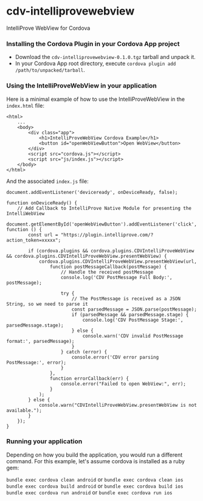 # cdv-intelliprovewebview

IntelliProve WebView for Cordova

### Installing the Cordova Plugin in your Cordova App project

* Download the `cdv-intelliprovewebview-0.1.0.tgz` tarball and unpack it.
* In your Cordova App root directory, execute `cordova plugin add /path/to/unpacked/tarball`.

### Using the IntelliProveWebView in your application

Here is a minimal example of how to use the IntelliProveWebView in the `index.html` file:

```
<html>
    ...
    <body>
        <div class="app">
            <h1>IntelliProveWebView Cordova Example</h1>
            <button id="openWebViewButton">Open WebView</button>
        </div>
        <script src="cordova.js"></script>
        <script src="js/index.js"></script>
    </body>
</html>
```

And the associated `index.js` file:

```
document.addEventListener('deviceready', onDeviceReady, false);

function onDeviceReady() {
    // Add Callback to IntelliProve Native Module for presenting the IntelliWebView
    document.getElementById('openWebViewButton').addEventListener('click', function () {
        const url = "https://plugin.intelliprove.com/?action_token=xxxxx";

        if (cordova.plugins && cordova.plugins.CDVIntelliProveWebView && cordova.plugins.CDVIntelliProveWebView.presentWebView) {
            cordova.plugins.CDVIntelliProveWebView.presentWebView(url,
                function postMessageCallback(postMessage) {
                    // Handle the received postMessage
                    console.log('CDV PostMessage Full Body:', postMessage);

                    try {
                        // The PostMessage is received as a JSON String, so we need to parse it
                        const parsedMessage = JSON.parse(postMessage);
                        if (parsedMessage && parsedMessage.stage) {
                            console.log('CDV PostMessage Stage:', parsedMessage.stage);
                        } else {
                            console.warn('CDV invalid PostMessage format:', parsedMessage);
                        }
                    } catch (error) {
                        console.error('CDV error parsing PostMessage:', error);
                    }
                },
                function errorCallback(err) {
                    console.error("Failed to open WebView:", err);
                }
            );
        } else {
            console.warn("CDVIntelliProveWebView.presentWebView is not available.");
        }
    });
}
```

### Running your application

Depending on how you build the application, you would run a different command. For this example, let's assume cordova is installed as a ruby gem:

`bundle exec cordova clean android` or `bundle exec cordova clean ios`
`bundle exec cordova build android` or `bundle exec cordova build ios`
`bundle exec cordova run android` or `bundle exec cordova run ios`
